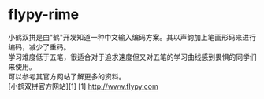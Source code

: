 # flypy-rime
小鹤双拼是由"鹤"开发知道一种中文输入编码方案。其以声韵加上笔画形码来进行编码，减少了重码。  
学习难度低于五笔，很适合对于追求速度但又对五笔的学习曲线感到畏惧的同学们来使用。  
可以参考其官方网站了解更多的资料。  
[小鹤双拼官方网站][1]
[1]:http://www.flypy.com

